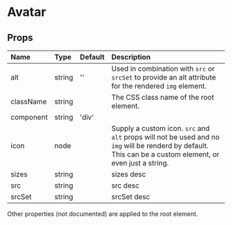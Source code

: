Avatar
======



Props
-----


| Name | Type | Default | Description |
|:-----|:-----|:--------|:------------|
| alt | string | '' | Used in combination with `src` or `srcSet` to provide an alt attribute for the rendered `img` element. |
| className | string |  | The CSS class name of the root element. |
| component | string | 'div' |  |
| icon | node |  | Supply a custom icon. `src` and `alt` props will not be used and no `img` will be renderd by default.<br>This can be a custom element, or even just a string. |
| sizes | string |  | sizes desc |
| src | string |  | src desc |
| srcSet | string |  | srcSet desc |

Other properties (not documented) are applied to the root element.
